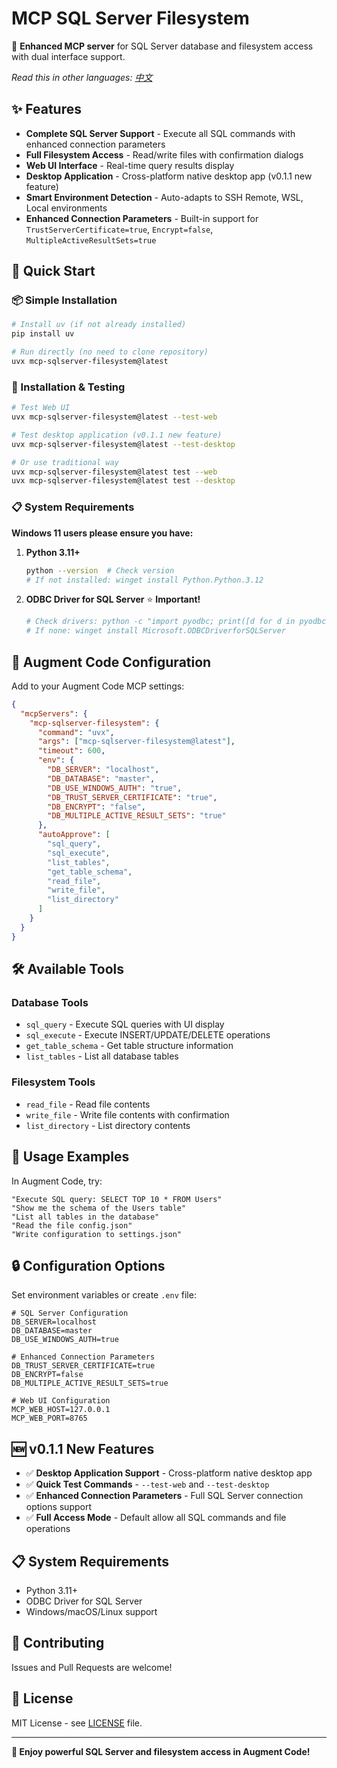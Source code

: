 ﻿# MCP SQL Server Filesystem

🚀 **Enhanced MCP server** for SQL Server database and filesystem access with dual interface support.

*Read this in other languages: [中文](README_zh.md)*

## ✨ Features

- **Complete SQL Server Support** - Execute all SQL commands with enhanced connection parameters
- **Full Filesystem Access** - Read/write files with confirmation dialogs  
- **Web UI Interface** - Real-time query results display
- **Desktop Application** - Cross-platform native desktop app (v0.1.1 new feature)
- **Smart Environment Detection** - Auto-adapts to SSH Remote, WSL, Local environments
- **Enhanced Connection Parameters** - Built-in support for `TrustServerCertificate=true`, `Encrypt=false`, `MultipleActiveResultSets=true`

## 🚀 Quick Start

### 📦 Simple Installation

```bash
# Install uv (if not already installed)
pip install uv

# Run directly (no need to clone repository)
uvx mcp-sqlserver-filesystem@latest
```

### 🧪 Installation & Testing

```bash
# Test Web UI
uvx mcp-sqlserver-filesystem@latest --test-web

# Test desktop application (v0.1.1 new feature)
uvx mcp-sqlserver-filesystem@latest --test-desktop

# Or use traditional way
uvx mcp-sqlserver-filesystem@latest test --web
uvx mcp-sqlserver-filesystem@latest test --desktop
```

### 📋 System Requirements

**Windows 11 users please ensure you have:**

1. **Python 3.11+** 
   ```bash
   python --version  # Check version
   # If not installed: winget install Python.Python.3.12
   ```

2. **ODBC Driver for SQL Server** ⭐ **Important!**
   ```bash
   # Check drivers: python -c "import pyodbc; print([d for d in pyodbc.drivers() if 'SQL Server' in d])"
   # If none: winget install Microsoft.ODBCDriverforSQLServer
   ```

## 🔧 Augment Code Configuration

Add to your Augment Code MCP settings:

```json
{
  "mcpServers": {
    "mcp-sqlserver-filesystem": {
      "command": "uvx",
      "args": ["mcp-sqlserver-filesystem@latest"],
      "timeout": 600,
      "env": {
        "DB_SERVER": "localhost",
        "DB_DATABASE": "master",
        "DB_USE_WINDOWS_AUTH": "true",
        "DB_TRUST_SERVER_CERTIFICATE": "true",
        "DB_ENCRYPT": "false",
        "DB_MULTIPLE_ACTIVE_RESULT_SETS": "true"
      },
      "autoApprove": [
        "sql_query",
        "sql_execute",
        "list_tables",
        "get_table_schema",
        "read_file",
        "write_file",
        "list_directory"
      ]
    }
  }
}
```

## 🛠️ Available Tools

### Database Tools
- `sql_query` - Execute SQL queries with UI display
- `sql_execute` - Execute INSERT/UPDATE/DELETE operations
- `get_table_schema` - Get table structure information
- `list_tables` - List all database tables

### Filesystem Tools
- `read_file` - Read file contents
- `write_file` - Write file contents with confirmation
- `list_directory` - List directory contents

## 📝 Usage Examples

In Augment Code, try:

```
"Execute SQL query: SELECT TOP 10 * FROM Users"
"Show me the schema of the Users table"
"List all tables in the database"
"Read the file config.json"
"Write configuration to settings.json"
```

## 🔒 Configuration Options

Set environment variables or create `.env` file:

```env
# SQL Server Configuration
DB_SERVER=localhost
DB_DATABASE=master
DB_USE_WINDOWS_AUTH=true

# Enhanced Connection Parameters
DB_TRUST_SERVER_CERTIFICATE=true
DB_ENCRYPT=false
DB_MULTIPLE_ACTIVE_RESULT_SETS=true

# Web UI Configuration
MCP_WEB_HOST=127.0.0.1
MCP_WEB_PORT=8765
```

## 🆕 v0.1.1 New Features

- ✅ **Desktop Application Support** - Cross-platform native desktop app
- ✅ **Quick Test Commands** - `--test-web` and `--test-desktop`
- ✅ **Enhanced Connection Parameters** - Full SQL Server connection options support
- ✅ **Full Access Mode** - Default allow all SQL commands and file operations

## 📋 System Requirements

- Python 3.11+
- ODBC Driver for SQL Server
- Windows/macOS/Linux support

## 🤝 Contributing

Issues and Pull Requests are welcome!

## 📄 License

MIT License - see [LICENSE](LICENSE) file.

---

**🎉 Enjoy powerful SQL Server and filesystem access in Augment Code!**
